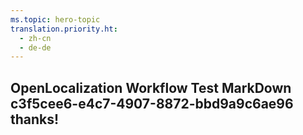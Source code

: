 ```yaml
---
ms.topic: hero-topic
translation.priority.ht: 
  - zh-cn
  - de-de
---
```

## OpenLocalization Workflow Test MarkDown c3f5cee6-e4c7-4907-8872-bbd9a9c6ae96 thanks!
